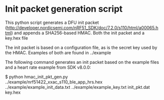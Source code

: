 Init packet generation script
=============================
This python script generates a DFU init packet (http://developer.nordicsemi.com/nRF51_SDK/doc/7.2.0/s110/html/a00065.html) and appends a SHA256-based HMAC.
Both the init packet and a key.hex file

The init packet is based on a configuration file, as is the secret key used by the HMAC.
Examples of both are found in ../example

The following command generates an init packet based on the example files and a heart rate example from SDK v8.0.0:

$ python hmac_init_pkt_gen.py ../example/nrf51422_xxac_s110_ble_app_hrs.hex ../example/example_init_data.txt ../example/example_key.txt init_pkt.dat key.hex
